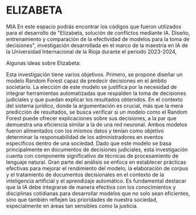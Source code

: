 # ELIZABETA
MIA
En este espacio podrás encontrar los códigos que fueron utilizados para el desarrollo de "Elizabeta, solución de conflictos mediante IA. Diseño, entrenamiento y comparación de la efectividad de modelos para la toma de decisiones", investigación desarrollada en el marco de la maestría en IA de la Universidad Internacional de la Rioja durante el periodo 2023-2024,

Algunas ideas sobre Elizabeta: 

Esta investigación tiene varios objetivos. Primero, se propone diseñar un modelo Random Forest capaz de predecir decisiones en el ámbito societario. La elección de este modelo se justifica por la necesidad de integrar herramientas automatizadas que respalden la toma de decisiones judiciales y que puedan explicar los resultados obtenidos. En el contexto del sistema jurídico, donde la argumentación es crucial, más que la mera predicción de resultados, se busca verificar si un modelo como el Random Forest puede ofrecer explicaciones sobre sus decisiones, a la par que demuestra una eficiencia similar a la de una red neuronal.
Ambos modelos fueron alimentados con los mismos datos y tenían como objetivo determinar la responsabilidad de los administradores en eventos específicos dentro de una sociedad. Dado que este modelo se basa principalmente en documentos de decisiones judiciales, esta investigación cuenta con componente significativo de técnicas de procesamiento de lenguaje natural. Gran parte del análisis se enfoca en establecer prácticas efectivas para mejorar el rendimiento del modelo, la elaboración de corpus y el tratamiento de documentos decisionales en el contexto de la inteligencia artificial y el aprendizaje automático.
Es fundamental destacar que la IA debe integrarse de manera efectiva con los conocimientos y disciplinas cotidianas para desarrollar modelos que no solo sean eficientes, sino que también reflejen las prioridades de nuestra sociedad, especialmente en áreas tan sensibles como la justicia.
